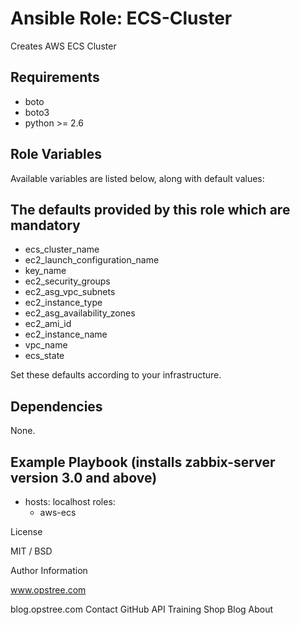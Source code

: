 # Ansible Role: ECS-Cluster 

Creates AWS ECS Cluster

## Requirements

- boto<br />
- boto3<br />
- python >= 2.6

## Role Variables

Available variables are listed below, along with default values:
 
 
## The defaults provided by this role which are mandatory

- ecs_cluster_name<br />
- ec2_launch_configuration_name<br />
- key_name<br />
- ec2_security_groups<br />
- ec2_asg_vpc_subnets<br />
- ec2_instance_type<br />
- ec2_asg_availability_zones<br />
- ec2_ami_id<br />
- ec2_instance_name<br />
- vpc_name<br />
- ecs_state<br />

Set these defaults according to your infrastructure.

## Dependencies

None.

## Example Playbook (installs zabbix-server version 3.0 and above)
 
 
- hosts: localhost
  roles:
    - aws-ecs

License

MIT / BSD

Author Information

www.opstree.com

blog.opstree.com
Contact GitHub API Training Shop Blog About
 
